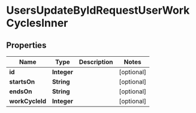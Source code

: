 

# UsersUpdateByIdRequestUserWorkCyclesInner


## Properties

| Name | Type | Description | Notes |
|------------ | ------------- | ------------- | -------------|
|**id** | **Integer** |  |  [optional] |
|**startsOn** | **String** |  |  [optional] |
|**endsOn** | **String** |  |  [optional] |
|**workCycleId** | **Integer** |  |  [optional] |



